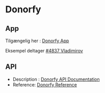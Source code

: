 # Donorfy

## App

Tilgængelig her : [Donorfy App](https://app.donorfy.com/)

Eksempel deltager [#4837 Vladimirov](https://app.donorfy.com/Constituent/Index?Id=a4708a91-da87-ee11-a81c-000d3adea74a&EntityType=Constituent)


## API

* Description : [Donorfy API Documentation](https://support.donorfy.com/hc/en-us/articles/115003304009-API-Overview)
* Reference: [Donorfy Reference](https://data.donorfy.com/help/index)


